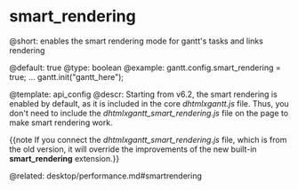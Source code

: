 smart_rendering
=============

@short:
	enables the smart rendering mode for gantt's tasks and links rendering


@default: true
@type: boolean
@example:
gantt.config.smart_rendering = true;
...
gantt.init("gantt_here");

@template:	api_config
@descr:
Starting from v6.2, the smart rendering is enabled by default, as it is included in the core *dhtmlxgantt.js* file. Thus, you don't need to include the *dhtmlxgantt_smart_rendering.js* file on the page to make smart rendering work.

{{note If you connect the *dhtmlxgantt_smart_rendering.js* file, which is from the old version, it will override the improvements of the new built-in **smart_rendering** extension.}}

@related:
desktop/performance.md#smartrendering

